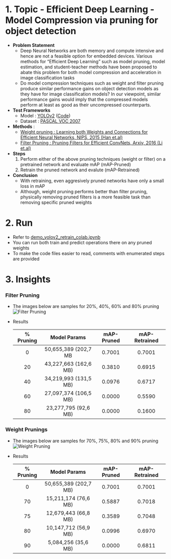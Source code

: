 # 1. Topic - Efficient Deep Learning - Model Compression via pruning for object detection
 - __Problem Statement__
    - Deep Neural Networks are both memory and compute intensive and hence are not a feasible option for embedded devices. Various methods for “Efficient Deep Learning” such as model pruning, model estimation, and student-teacher methods have been proposed to abate this problem for both model compression and acceleration in image classification tasks
    - Do model compression techniques such as weight and filter pruning produce similar performance gains on object detection models as they have for image classification models? In our viewpoint, similar performance gains would imply that the compressed models perform at least as good as their uncompressed counterparts. 
 - __Test Frameworks__
    - Model : [YOLOv2](https://ieeexplore.ieee.org/stamp/stamp.jsp?tp=&arnumber=8100173&tag=1) ([Code](https://github.com/marvis/pytorch-yolo2))
    - Dataset : [PASCAL VOC 2007](http://host.robots.ox.ac.uk/pascal/VOC/voc2007/) 
 - __Methods__ : 
    - [Weight pruning : Learning both Weights and Connections for Efficient Neural Networks, NIPS, 2015 (Han et.al)](https://dl.acm.org/citation.cfm?id=2969366)
    - [Filter Pruning : Pruning Filters for Efficient ConvNets, Arxiv, 2016 (Li et.al) ](https://arxiv.org/abs/1608.08710)
 - __Steps__
    1. Perform either of the above pruning techniques (weight or filter) on a pretrained network and evaluate mAP (mAP-Pruned)
    2. Retrain the pruned network and evalute (mAP-Retrained) 
 - __Conclusion__
    - With retraining, even aggresively pruned networks have only a small loss in mAP
    - Although, weight pruning performs better than filter pruning, physically removing pruned filters is a more feasible task than removing specific pruned weights 

# 2. Run
 - Refer to [demo_yolov2_retrain_colab.ipynb](demo/demo_retrain/demo_yolov2_retrain_colab.ipynb)
 - You can run both train and predict operations there on any pruned weights
 - To make the code files easier to read, comments with enumerated steps are provided 

# 3. Insights
### Filter Pruning
- The images below are samples for 20%, 40%, 60% and 80% pruning
    ![Filter Pruning](https://github.com/prerakmody/CS4180-DL/blob/feature/pre-master/demo/demo_retrain/results/ModelCompression_PASCAL2007_YOLOv2_FilterPruning.png)
 - Results
 
    | **% Pruning** |   **Model Params**    | **mAP-Pruned** | **mAP-Retrained** |
    | :-----------: | :-------------------: | :------------: | :---------------: |
    |       0       | 50,655,389 (202,7 MB  |     0.7001     |      0.7001       |
    |      20       | 43,227,663 (162,6 MB) |     0.3810     |      0.6915       |
    |      40       | 34,219,993 (131,5 MB) |     0.0976     |      0.6717       |
    |      60       | 27,097,374 (106,5 MB) |     0.0000     |      0.5590       |
    |      80       | 23,277,795 (92,6 MB)  |     0.0000     |      0.1600       |


### Weight Prunings
- The images below are samples for 70%, 75%, 80% and 90% pruning
    ![Weight Pruning](https://github.com/prerakmody/CS4180-DL/blob/feature/pre-master/demo/demo_retrain/results/ModelCompression_PASCAL2007_YOLOv2_WeightPruning.png)

 - Results
 
    | **% Pruning** |   **Model Params**    | **mAP-Pruned** | **mAP-Retrained** |
    | :-----------: | :-------------------: | :------------: | :---------------: |
    |       0       | 50,655,389 (202,7 MB) |     0.7001     |      0.7001       |
    |      70       | 15,211,174 (76,6 MB)  |     0.5887     |      0.7018       |
    |      75       | 12,679,443 (66,8 MB)  |     0.3589     |      0.7048       |
    |      80       | 10,147,712 (56,9 MB)  |     0.0996     |      0.6970       |
    |      90       |  5,084,256 (35,6 MB)  |     0.0000     |      0.6811       |

